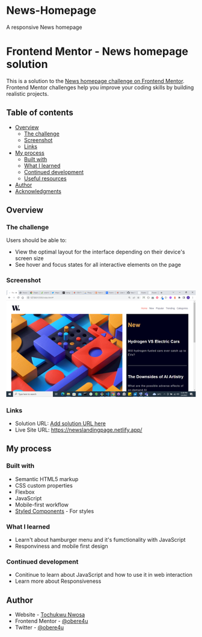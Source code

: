 # News-Homepage
A responsive News homepage

# Frontend Mentor - News homepage solution

This is a solution to the [News homepage challenge on Frontend Mentor](https://www.frontendmentor.io/challenges/news-homepage-H6SWTa1MFl). Frontend Mentor challenges help you improve your coding skills by building realistic projects. 

## Table of contents

- [Overview](#overview)
  - [The challenge](#the-challenge)
  - [Screenshot](#screenshot)
  - [Links](#links)
- [My process](#my-process)
  - [Built with](#built-with)
  - [What I learned](#what-i-learned)
  - [Continued development](#continued-development)
  - [Useful resources](#useful-resources)
- [Author](#author)
- [Acknowledgments](#acknowledgments)

## Overview

### The challenge

Users should be able to:

- View the optimal layout for the interface depending on their device's screen size
- See hover and focus states for all interactive elements on the page

### Screenshot

![](./screenshot.png)

### Links

- Solution URL: [Add solution URL here](https://your-solution-url.com)
- Live Site URL: https://newslandingpage.netlify.app/

## My process

### Built with

- Semantic HTML5 markup
- CSS custom properties
- Flexbox
- JavaScript
- Mobile-first workflow
- [Styled Components](https://styled-components.com/) - For styles

### What I learned
- Learn't about hamburger menu and it's fumctionality with JavaScript
- Responviness and mobile first design

### Continued development

- Conitinue to learn about JavaScript and how to use it in web interaction
- Learn more about Responsiveness


## Author

- Website - [Tochukwu Nwosa](https://www.github.com/obere4u)
- Frontend Mentor - [@obere4u](https://www.frontendmentor.io/profile/obere4u)
- Twitter - [@obere4u](https://www.twitter.com/obere4u)
